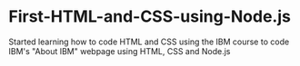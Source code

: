 # First-HTML-and-CSS-using-Node.js
Started learning how to code HTML and CSS using the IBM course to code IBM's "About IBM" webpage using HTML, CSS and Node.js
